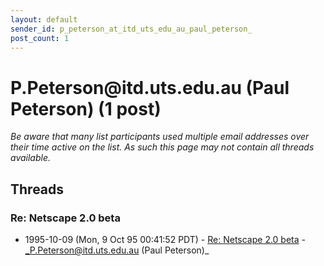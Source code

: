 ```yaml
---
layout: default
sender_id: p_peterson_at_itd_uts_edu_au_paul_peterson_
post_count: 1
---
```


# P.Peterson<span>@</span>itd.uts.edu.au (Paul Peterson) (1 post)

_Be aware that many list participants used multiple email addresses over their time active on the list. As such this page may not contain all threads available._

## Threads

### Re: Netscape 2.0 beta
+ 1995-10-09 (Mon, 9 Oct 95 00:41:52 PDT) - [Re: Netscape 2.0 beta](/archive/1995/10/9d63c9e35478d4aa93106b9f72218f5c16749b3b65805b82eb16d574ca0e5496) - _P.Peterson@itd.uts.edu.au (Paul Peterson)_

